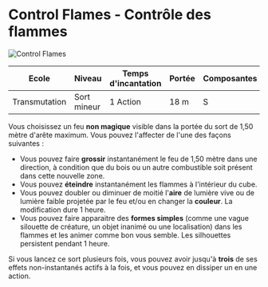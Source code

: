 # Control Flames - Contrôle des flammes

![Control Flames](../_images/controlflames.png)

|Ecole|Niveau|Temps d'incantation|Portée|Composantes|Durée|
|-|-|-|-|-|-|
|Transmutation|Sort mineur|1 Action|18 m|S|Instantanée ou 1 h|

Vous choisissez un feu **non magique** visible dans la portée du sort de 1,50 mètre d'arête maximum. Vous pouvez l'affecter de l'une des façons suivantes :
* Vous pouvez faire **grossir** instantanément le feu de 1,50 mètre dans une direction, à condition que du bois ou un autre combustible soit présent dans cette nouvelle zone.
* Vous pouvez **éteindre** instantanément les flammes à l'intérieur du cube.
* Vous pouvez doubler ou diminuer de moitié l'**aire** de lumière vive ou de lumière faible projetée par le feu et/ou en changer la **couleur**. La modification dure 1 heure.
* Vous pouvez faire apparaitre des **formes simples** (comme une vague silouette de créature, un objet inanimé ou une localisation) dans les flammes et les animer comme bon vous semble. Les silhouettes persistent pendant 1 heure.

Si vous lancez ce sort plusieurs fois, vous pouvez avoir jusqu'à **trois** de ses effets non-instantanés actifs à la fois, et vous pouvez en dissiper un en une action.